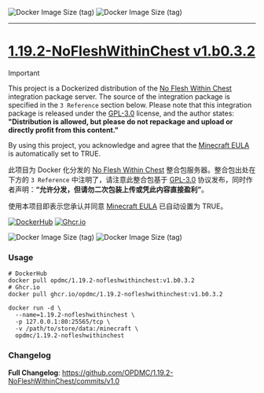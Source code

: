![Docker Image Size (tag)](https://img.shields.io/docker/image-size/opdmc/1.19.2-nofleshwithinchest/v1.b0.3.2?arch=amd64&label=AMD64%20v1.b0.3.2&color=006688) ![Docker Image Size (tag)](https://img.shields.io/docker/image-size/opdmc/1.19.2-nofleshwithinchest/v1.b0.3.2?arch=arm64&label=ARM64%20v1.b0.3.2&color=008866)

---

# [1.19.2-NoFleshWithinChest v1.b0.3.2](https://github.com/OPDMC/1.19.2-NoFleshWithinChest/releases/tag/v1.b0.3.2)

> [!IMPORTANT]
>
> This project is a Dockerized distribution of the [No Flesh Within Chest](https://github.com/Yorunina/No-Flesh-Within-Chest) integration package server. The source of the integration package is specified in the `3 Reference` section below. Please note that this integration package is released under the [GPL-3.0](https://github.com/Yorunina/No-Flesh-Within-Chest/blob/main/LICENSE) license, and the author states: **"Distribution is allowed, but please do not repackage and upload or directly profit from this content."**
>
> By using this project, you acknowledge and agree that the [Minecraft EULA](https://account.mojang.com/documents/minecraft_eula) is automatically set to TRUE.
>
> 此项目为 Docker 化分发的 [No Flesh Within Chest](https://github.com/Yorunina/No-Flesh-Within-Chest) 整合包服务器。整合包出处在下方的 `3 Reference` 中注明了，请注意此整合包基于 [GPL-3.0](https://github.com/Yorunina/No-Flesh-Within-Chest/blob/main/LICENSE) 协议发布，同时作者声明：**“允许分发，但请勿二次包装上传或凭此内容直接盈利”**。
>
> 使用本项目即表示您承认并同意 [Minecraft EULA](https://account.mojang.com/documents/minecraft_eula) 已自动设置为 TRUE。

<a href='https://hub.docker.com/r/opdmc/1.19.2-nofleshwithinchest'><img src="https://img.shields.io/badge/-DockerHub-1c90ed?style=flat&amp;logo=Docker&amp;logoColor=white" referrerpolicy="no-referrer" alt="DockerHub"></a> <a href='https://github.com/OPDMC/1.19.2-NoFleshWithinChest/pkgs/container/1.19.2-nofleshwithinchest'><img src="https://img.shields.io/badge/-Ghcr.io-8957E5?style=flat&amp;logo=GitHub&amp;logoColor=white" referrerpolicy="no-referrer" alt="Ghcr.io"></a>

![Docker Image Size (tag)](https://img.shields.io/docker/image-size/opdmc/1.19.2-nofleshwithinchest/v1.b0.3.2?arch=amd64&label=AMD64%20v1.b0.3.2&color=006688) ![Docker Image Size (tag)](https://img.shields.io/docker/image-size/opdmc/1.19.2-nofleshwithinchest/v1.b0.3.2?arch=arm64&label=ARM64%20v1.b0.3.2&color=008866)

### Usage

```shell
# DockerHub
docker pull opdmc/1.19.2-nofleshwithinchest:v1.b0.3.2
# Ghcr.io
docker pull ghcr.io/opdmc/1.19.2-nofleshwithinchest:v1.b0.3.2
```

```shell
docker run -d \
  --name=1.19.2-nofleshwithinchest \
  -p 127.0.0.1:80:25565/tcp \
  -v /path/to/store/data:/minecraft \
  opdmc/1.19.2-nofleshwithinchest
```

### Changelog

**Full Changelog**: https://github.com/OPDMC/1.19.2-NoFleshWithinChest/commits/v1.0